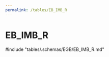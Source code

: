 ```yaml
---
permalink: /tables/EB_IMB_R
---
```

# EB\_IMB\_R
<!-- SPDX-License-Identifier: MPL-2.0 -->

<!-- ATTENTION : Ne pas supprimer ou modifier la ligne ci-dessous -->
#include "tables/.schemas/EGB/EB_IMB_R.md"
<!-- ATTENTION : Ne pas supprimer ou modifier la ligne ci-dessus -->
